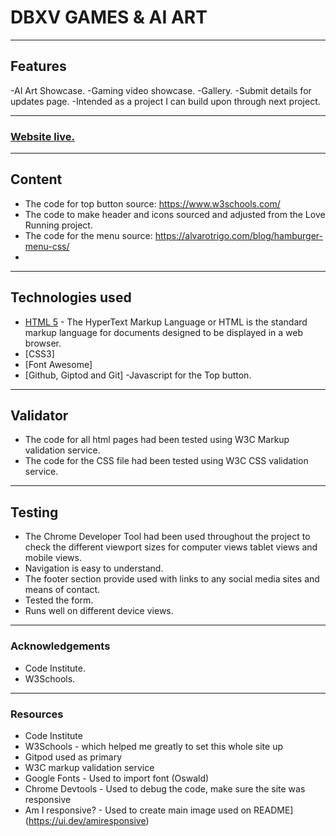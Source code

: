 # DBXV GAMES & AI ART

---

## Features
-AI Art Showcase.
-Gaming video showcase.
-Gallery.
-Submit details for updates page.
-Intended as a project I can build upon through next project.

---
<h3><a href="https://dbxvii.github.io/dbxvaigallery-games/" target= "_blank">Website live.</a></h3>

---

## Content

- The code for top button source: https://www.w3schools.com/
- The code to make header and icons sourced and adjusted from the Love Running project.
- The code for the menu source: https://alvarotrigo.com/blog/hamburger-menu-css/
- 
---

## Technologies used

- [HTML 5](https://en.wikipedia.org/wiki/HTML5) - The HyperText Markup Language or HTML is the standard markup language for documents designed to be displayed in a web browser.
- [CSS3]
- [Font Awesome]
- [Github, Giptod and Git]
-Javascript for the Top button.

---

## Validator

- The code for all html pages had been tested using W3C Markup validation service.
- The code for the CSS file had been tested using W3C CSS validation service.

---

## Testing

- The Chrome Developer Tool had been used throughout the project to check the different viewport sizes for computer views tablet views and mobile views.
- Navigation is easy to understand.
- The footer section provide used with links to any social media sites and means of contact.
- Tested the form.
- Runs well on different device views.

---
### Acknowledgements

- Code Institute.
- W3Schools.

---

### Resources

  * Code Institute
  * W3Schools - which helped me greatly to set this whole site up
  * Gitpod used as primary
  * W3C markup validation service
  * Google Fonts - Used to import font (Oswald)
  * Chrome Devtools - Used to debug the code, make sure the site was responsive
  * Am I responsive? - Used to create main image used on README](https://ui.dev/amiresponsive)
  
